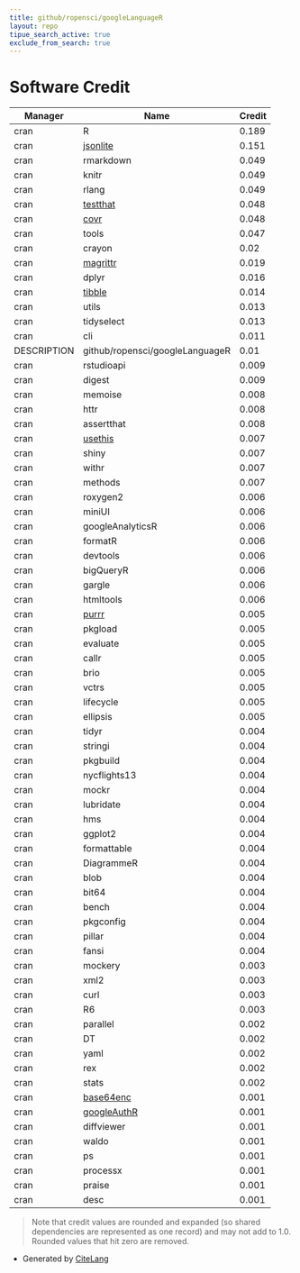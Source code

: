 ```yaml
---
title: github/ropensci/googleLanguageR
layout: repo
tipue_search_active: true
exclude_from_search: true
---
```

# Software Credit

|Manager|Name|Credit|
|-------|----|------|
|cran|R|0.189|
|cran|[jsonlite](https://arxiv.org/abs/1403.2805 (paper))|0.151|
|cran|rmarkdown|0.049|
|cran|knitr|0.049|
|cran|rlang|0.049|
|cran|[testthat](https://testthat.r-lib.org)|0.048|
|cran|[covr](https://covr.r-lib.org)|0.048|
|cran|tools|0.047|
|cran|crayon|0.02|
|cran|[magrittr](https://magrittr.tidyverse.org)|0.019|
|cran|dplyr|0.016|
|cran|[tibble](https://tibble.tidyverse.org/)|0.014|
|cran|utils|0.013|
|cran|tidyselect|0.013|
|cran|cli|0.011|
|DESCRIPTION|github/ropensci/googleLanguageR|0.01|
|cran|rstudioapi|0.009|
|cran|digest|0.009|
|cran|memoise|0.008|
|cran|httr|0.008|
|cran|assertthat|0.008|
|cran|[usethis](https://usethis.r-lib.org)|0.007|
|cran|shiny|0.007|
|cran|withr|0.007|
|cran|methods|0.007|
|cran|roxygen2|0.006|
|cran|miniUI|0.006|
|cran|googleAnalyticsR|0.006|
|cran|formatR|0.006|
|cran|devtools|0.006|
|cran|bigQueryR|0.006|
|cran|gargle|0.006|
|cran|htmltools|0.006|
|cran|[purrr](http://purrr.tidyverse.org)|0.005|
|cran|pkgload|0.005|
|cran|evaluate|0.005|
|cran|callr|0.005|
|cran|brio|0.005|
|cran|vctrs|0.005|
|cran|lifecycle|0.005|
|cran|ellipsis|0.005|
|cran|tidyr|0.004|
|cran|stringi|0.004|
|cran|pkgbuild|0.004|
|cran|nycflights13|0.004|
|cran|mockr|0.004|
|cran|lubridate|0.004|
|cran|hms|0.004|
|cran|ggplot2|0.004|
|cran|formattable|0.004|
|cran|DiagrammeR|0.004|
|cran|blob|0.004|
|cran|bit64|0.004|
|cran|bench|0.004|
|cran|pkgconfig|0.004|
|cran|pillar|0.004|
|cran|fansi|0.004|
|cran|mockery|0.003|
|cran|xml2|0.003|
|cran|curl|0.003|
|cran|R6|0.003|
|cran|parallel|0.002|
|cran|DT|0.002|
|cran|yaml|0.002|
|cran|rex|0.002|
|cran|stats|0.002|
|cran|[base64enc](http://www.rforge.net/base64enc)|0.001|
|cran|[googleAuthR](https://code.markedmondson.me/googleAuthR/)|0.001|
|cran|diffviewer|0.001|
|cran|waldo|0.001|
|cran|ps|0.001|
|cran|processx|0.001|
|cran|praise|0.001|
|cran|desc|0.001|


> Note that credit values are rounded and expanded (so shared dependencies are represented as one record) and may not add to 1.0. Rounded values that hit zero are removed.


- Generated by [CiteLang](https://github.com/vsoch/citelang)
